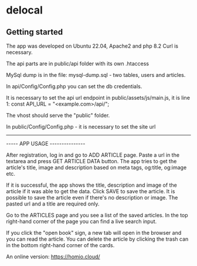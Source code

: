 # delocal
## Getting started

The app was developed on Ubuntu 22.04, Apache2 and php 8.2
Curl is necessary.

The api parts are in public/api folder with its own .htaccess

MySql dump is in the file: mysql-dump.sql - two tables, users and articles.

In api/Config/Config.php you can set the db credentials.

It is necessary to set the api url endpoint in public/assets/js/main.js,
it is line 1: const API_URL = "<example.com>/api/";

The vhost should serve the "public" folder.

In public/Config/Config.php - it is necessary to set the site url 

-------------------------------
----- APP USAGE ---------------

After registration, log in and go to ADD ARTICLE page.
Paste a url in the textarea and press GET ARTICLE DATA button.
The app tries to get the article's title, image and description based on meta tags, og:title, og:image etc.

If it is successful, the app shows the title, description and image of the article if it was able to get the data.
Click SAVE to save the article. It is possible to save the article even if there's no description or image. The pasted url and a title are required only.

Go to the ARTICLES page and you see a list of the saved articles. In the top right-hand corner of the page you can find a live search input.

If you click the "open book" sign, a new tab will open in the browser and you can read the article.
You can delete the article by clicking the trash can in the bottom right-hand corner of the cards.

An online version: https://homio.cloud/


